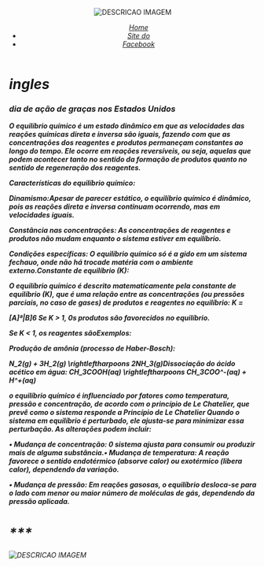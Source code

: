 <!DOCTYPE html>
<html>
<head>
<meta charset='utf-8'>
<meta http-equiv='X-UA-Compatible' content='lE=edge'>
<title> TITULO DA ABA</title>
<meta name='viewport' content='width=device-width, initial-scale=1'>
<link rel='stylesheet' type='text/css' media='screen' href='style.css'>
<script src='main.js'></script>
</head>
<body>
<header><p><img id="TITULOIMAGEM" src="logo.jpeg" alt="DESCRICAO IMAGEM"></p>
<nav>
<ul id="lista01">
<i><a target="_blank" href="index.html"> Home</li> <li><a target="_blank"href="http://www.consultaescolas.pr.gov.br/">Site do
</li>
<li><a target="_blank" href="https://www.facebook.com/profile.php?id=100009582499964">Facebook</li></a></ul>
</nav>
</header>
<main>
<h1>ingles</h1></h1>
<div class="PRIMEIROPARAGRAFO">
<h3>dia de ação de graças nos Estados Unidos</h3>
<p><i><b>
</p>O equilíbrio químico é um estado dinâmico em que as velocidades das reações químicas direta e inversa são iguais, fazendo com que as concentrações dos reagentes e produtos permaneçam constantes ao longo do tempo. Ele ocorre em reações reversíveis, ou seja, aquelas que podem acontecer tanto no sentido da formação de produtos quanto no sentido de regeneração dos reagentes.</p>
</p>Características do equilíbrio químico:</p>
</p>Dinamismo:Apesar de parecer estático, o equilíbrio químico é dinâmico, pois as reações direta e inversa continuam ocorrendo, mas em velocidades iguais.</p>
</p>Constância nas concentrações: As concentrações de reagentes e produtos não mudam enquanto o sistema estiver em equilíbrio.</p>
</p>Condições específicas: O equilíbrio químico só é a gido em um sistema fechauo, onde não há trocade matéria com o ambiente externo.Constante de equilíbrio (K):</p>
</p>O equilíbrio químico é descrito matematicamente pela constante de equilíbrio (K), que é uma relação entre as concentrações (ou pressões parciais, no caso de gases) de produtos e reagentes no equilíbrio:
K =</p>
[A]ª|B]6
Se K > 1, 0s produtos são favorecidos no equilíbrio.</p>
Se K < 1, os reagentes sãoExemplos:</p>
Produção de amônia (processo de
Haber-Bosch):</p>
N_2(g) + 3H_2(g) \rightleftharpoons 2NH_3(g)Dissociação do ácido acético em água:
СН_3СOOH(aq) \rightleftharpoons
CH_3COO^-(aq) + H^+(aq)
</p> o equilíbrio químico é influenciado por fatores como temperatura, pressão e concentração, de acordo com o princípio de Le Chatelier, que prevê como o sistema responde a Princípio de Le Chatelier
Quando o sistema em equilíbrio é perturbado, ele ajusta-se para minimizar essa perturbação. As alterações podem incluir:</p>
• Mudança de concentração: 0 sistema ajusta para consumir ou produzir mais de alguma substância.• Mudança de temperatura: A reação favorece o sentido endotérmico
(absorve calor) ou exotérmico (libera calor), dependendo da variação.</p>
• Mudança de pressão: Em reações gasosas, o equilíbrio desloca-se para o lado com menor ou maior número de moléculas de gás, dependendo da pressão aplicada.</b></i></p>
<ul id="lista02">
</ul>
</div>
<h1>***</h1>
</main>
<footer><p><img id="TITULOIMAGEM" src="logo.jpeg" alt="DESCRICAO IMAGEM"></p></footer>
</body> 
</html>
